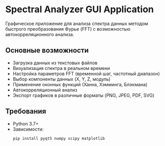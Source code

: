 # Spectral Analyzer GUI Application

Графическое приложение для анализа спектра данных методом быстрого преобразования Фурье (FFT) с возможностью автокорреляционного анализа.

## Основные возможности

- Загрузка данных из текстовых файлов
- Визуализация спектра в реальном времени
- Настройка параметров FFT (временной шаг, частотный диапазон)
- Выбор компоненты данных (X, Y, Z, модуль)
- Применение оконных функций (Ханна, Хэмминга, Блэкмана)
- Автокорреляционный анализ
- Экспорт графиков в различные форматы (PNG, JPEG, PDF, SVG)

## Требования

- Python 3.7+
- Зависимости:
  ```bash
  pip install pyqt5 numpy scipy matplotlib
